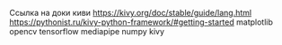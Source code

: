 Ссылка на доки киви https://kivy.org/doc/stable/guide/lang.html https://pythonist.ru/kivy-python-framework/#getting-started matplotlib opencv tensorflow mediapipe numpy kivy